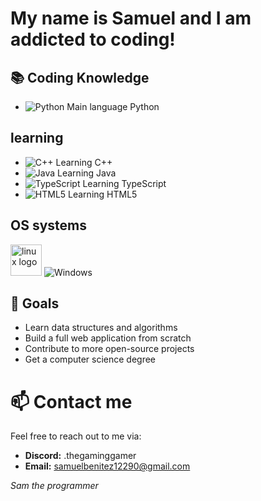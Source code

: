 # My name is Samuel and I am addicted to coding!

## 📚 Coding Knowledge

- ![Python](https://img.shields.io/badge/Python-3776AB?style=flat-square&logo=python&logoColor=white) Main language Python

## learning
- ![C++](https://img.shields.io/badge/C++-00599C?style=flat-square&logo=c%2B%2B&logoColor=white) Learning C++
- ![Java](https://img.shields.io/badge/Java-007396?style=flat-square&logo=java&logoColor=white) Learning Java
- ![TypeScript](https://img.shields.io/badge/TypeScript-3178C6?style=flat-square&logo=typescript&logoColor=white) Learning TypeScript
- ![HTML5](https://img.shields.io/badge/HTML5-E34F26?style=flat-square&logo=html5&logoColor=white) Learning HTML5

## OS systems
<img src="https://github.com/Samuel12209/Samuel12209/assets/157180807/0eeefa8d-29eb-46ff-8342-bf3dc62c82ba" alt="linux logo" width="50"> ![Windows](https://shields.io/badge/Windows--9cf?logo=Windows&style=social) 

## 🌱 Goals

- Learn data structures and algorithms
- Build a full web application from scratch
- Contribute to more open-source projects
- Get a computer science degree

# 📫 Contact me

Feel free to reach out to me via:

- **Discord:** .thegaminggamer
- **Email:** samuelbenitez12290@gmail.com

*Sam the programmer*
